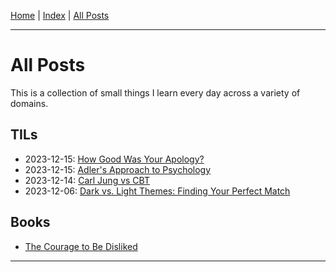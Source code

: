 [Home] \| [Index] \| [All Posts]

---

# All Posts

This is a collection of small things I learn every day across a variety of domains.

## TILs

- 2023-12-15: [How Good Was Your Apology?]
- 2023-12-15: [Adler's Approach to Psychology]
- 2023-12-14: [Carl Jung vs CBT]
- 2023-12-06: [Dark vs. Light Themes: Finding Your Perfect Match]

## Books

- [The Courage to Be Disliked]

---

[Home]: ../../README.md
[Index]: ../index.md
[All Posts]: ./posts.md
[How Good Was Your Apology?]: ./2023-12-15_how_good_was_your_apology.md
[Adler's Approach to Psychology]: ./2023-12-15_adlers_approach_to_psychology.md
[Carl Jung vs CBT]: ./2023-12-14_carl_jung_vs_CBT.md
[Dark vs. Light Themes: Finding Your Perfect Match]: ./2023-12-06_dark_vs_light_themes.md
[The Courage to Be Disliked]: ./the_courage_to_be_disliked.md
